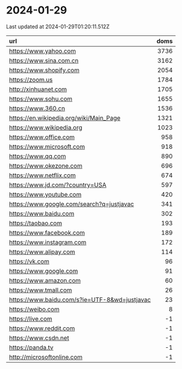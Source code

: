# 2024-01-29

<!-- BEGIN -->
Last updated at 2024-01-29T01:20:11.512Z

url | doms
:- | -:
https://www.yahoo.com | 3736
https://www.sina.com.cn | 3162
https://www.shopify.com | 2054
https://zoom.us | 1784
http://xinhuanet.com | 1705
https://www.sohu.com | 1655
https://www.360.cn | 1536
https://en.wikipedia.org/wiki/Main_Page | 1321
https://www.wikipedia.org | 1023
https://www.office.com | 958
https://www.microsoft.com | 918
https://www.qq.com | 890
https://www.okezone.com | 696
https://www.netflix.com | 674
https://www.jd.com/?country=USA | 597
https://www.youtube.com | 420
https://www.google.com/search?q=justjavac | 341
https://www.baidu.com | 302
https://taobao.com | 193
https://www.facebook.com | 189
https://www.instagram.com | 172
https://www.alipay.com | 114
https://vk.com | 96
https://www.google.com | 91
https://www.amazon.com | 60
https://www.tmall.com | 26
https://www.baidu.com/s?ie=UTF-8&wd=justjavac | 23
https://weibo.com | 8
https://live.com | -1
https://www.reddit.com | -1
https://www.csdn.net | -1
https://panda.tv | -1
http://microsoftonline.com | -1
<!-- END -->
